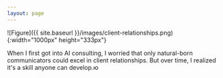 ```yaml
---
layout: page
---
```


![Figure]({{ site.baseurl }}/images/client-relationships.png){:width="1000px" height="333px"}

When I first got into AI consulting, I worried that only natural-born communicators could excel in client relationships. But over time, I realized it's a skill anyone can develop.ю
